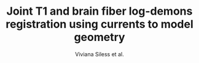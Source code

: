 ---
cat: gaia
subcat: architecture
bestof: false
author: Viviana Siless et al.
title: Joint T1 and brain fiber log-demons registration using currents to model geometry
journal: Medical image computing and computer-assisted intervention - MICCAI ... International Conference on Medical Image Computing and Computer-Assisted Intervention
year: 2012
type: article
---